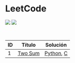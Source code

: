 # LeetCode

![](https://img.shields.io/github/directory-file-count/d4sTr0wk/LeetCode/srcs?label=srcs&color=gold) ![](https://img.shields.io/github/languages/count/d4sTr0wk/LeetCode?label=Languages)

<br>

ID | Título | Solución
---|--------|----------
1|[Two Sum](https://leetcode.com/problems/two-sum)|[Python](https://github.com/d4sTr0wk/LeetCode/blob/main/srcs/1-Two-Sum/two-sum.py), [C](https://github.com/d4sTr0wk/LeetCode/blob/main/srcs/1-Two-Sum/two-sum.c)
